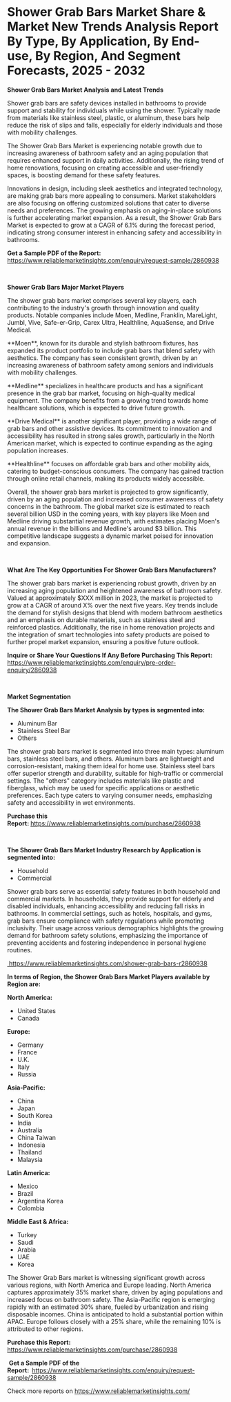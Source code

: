 <p><h1>Shower Grab Bars Market Share & Market New Trends Analysis Report By Type, By Application, By End-use, By Region, And Segment Forecasts, 2025 - 2032</h1></p><p><strong>Shower Grab Bars Market Analysis and Latest Trends</strong></p>
<p><p>Shower grab bars are safety devices installed in bathrooms to provide support and stability for individuals while using the shower. Typically made from materials like stainless steel, plastic, or aluminum, these bars help reduce the risk of slips and falls, especially for elderly individuals and those with mobility challenges. </p><p>The Shower Grab Bars Market is experiencing notable growth due to increasing awareness of bathroom safety and an aging population that requires enhanced support in daily activities. Additionally, the rising trend of home renovations, focusing on creating accessible and user-friendly spaces, is boosting demand for these safety features. </p><p>Innovations in design, including sleek aesthetics and integrated technology, are making grab bars more appealing to consumers. Market stakeholders are also focusing on offering customized solutions that cater to diverse needs and preferences. The growing emphasis on aging-in-place solutions is further accelerating market expansion. As a result, the Shower Grab Bars Market is expected to grow at a CAGR of 6.1% during the forecast period, indicating strong consumer interest in enhancing safety and accessibility in bathrooms.</p></p>
<p><strong>Get a Sample PDF of the Report:&nbsp;</strong> <a href="https://www.reliablemarketinsights.com/enquiry/request-sample/2860938?utm_campaign=2885&utm_medium=2&utm_source=Github&utm_content=ia&utm_term=12032025&utm_id=shower-grab-bars">https://www.reliablemarketinsights.com/enquiry/request-sample/2860938</a></p>
<p>&nbsp;</p>
<p><strong>Shower Grab Bars Major Market Players</strong></p>
<p><p>The shower grab bars market comprises several key players, each contributing to the industry's growth through innovation and quality products. Notable companies include Moen, Medline, Franklin, MareLight, Jumbl, Vive, Safe-er-Grip, Carex Ultra, Healthline, AquaSense, and Drive Medical.</p><p>**Moen**, known for its durable and stylish bathroom fixtures, has expanded its product portfolio to include grab bars that blend safety with aesthetics. The company has seen consistent growth, driven by an increasing awareness of bathroom safety among seniors and individuals with mobility challenges. </p><p>**Medline** specializes in healthcare products and has a significant presence in the grab bar market, focusing on high-quality medical equipment. The company benefits from a growing trend towards home healthcare solutions, which is expected to drive future growth. </p><p>**Drive Medical** is another significant player, providing a wide range of grab bars and other assistive devices. Its commitment to innovation and accessibility has resulted in strong sales growth, particularly in the North American market, which is expected to continue expanding as the aging population increases.</p><p>**Healthline** focuses on affordable grab bars and other mobility aids, catering to budget-conscious consumers. The company has gained traction through online retail channels, making its products widely accessible.</p><p>Overall, the shower grab bars market is projected to grow significantly, driven by an aging population and increased consumer awareness of safety concerns in the bathroom. The global market size is estimated to reach several billion USD in the coming years, with key players like Moen and Medline driving substantial revenue growth, with estimates placing Moen's annual revenue in the billions and Medline's around $3 billion. This competitive landscape suggests a dynamic market poised for innovation and expansion.</p></p>
<p>&nbsp;</p>
<p><strong>What Are The Key Opportunities For Shower Grab Bars Manufacturers?</strong></p>
<p><p>The shower grab bars market is experiencing robust growth, driven by an increasing aging population and heightened awareness of bathroom safety. Valued at approximately $XXX million in 2023, the market is projected to grow at a CAGR of around X% over the next five years. Key trends include the demand for stylish designs that blend with modern bathroom aesthetics and an emphasis on durable materials, such as stainless steel and reinforced plastics. Additionally, the rise in home renovation projects and the integration of smart technologies into safety products are poised to further propel market expansion, ensuring a positive future outlook.</p></p>
<p><strong>Inquire or Share Your Questions If Any Before Purchasing This Report:</strong> <a href="https://www.reliablemarketinsights.com/enquiry/pre-order-enquiry/2860938?utm_campaign=2885&utm_medium=2&utm_source=Github&utm_content=ia&utm_term=12032025&utm_id=shower-grab-bars">https://www.reliablemarketinsights.com/enquiry/pre-order-enquiry/2860938</a></p>
<p>&nbsp;</p>
<p><strong>Market Segmentation</strong></p>
<p><strong>The Shower Grab Bars Market Analysis by types is segmented into:</strong></p>
<p><ul><li>Aluminum Bar</li><li>Stainless Steel Bar</li><li>Others</li></ul></p>
<p><p>The shower grab bars market is segmented into three main types: aluminum bars, stainless steel bars, and others. Aluminum bars are lightweight and corrosion-resistant, making them ideal for home use. Stainless steel bars offer superior strength and durability, suitable for high-traffic or commercial settings. The "others" category includes materials like plastic and fiberglass, which may be used for specific applications or aesthetic preferences. Each type caters to varying consumer needs, emphasizing safety and accessibility in wet environments.</p></p>
<p><strong>Purchase this Report:&nbsp;</strong><a href="https://www.reliablemarketinsights.com/purchase/2860938?utm_campaign=2885&utm_medium=2&utm_source=Github&utm_content=ia&utm_term=12032025&utm_id=shower-grab-bars">https://www.reliablemarketinsights.com/purchase/2860938</a></p>
<p>&nbsp;</p>
<p><strong>The Shower Grab Bars Market Industry Research by Application is segmented into:</strong></p>
<p><ul><li>Household</li><li>Commercial</li></ul></p>
<p><p>Shower grab bars serve as essential safety features in both household and commercial markets. In households, they provide support for elderly and disabled individuals, enhancing accessibility and reducing fall risks in bathrooms. In commercial settings, such as hotels, hospitals, and gyms, grab bars ensure compliance with safety regulations while promoting inclusivity. Their usage across various demographics highlights the growing demand for bathroom safety solutions, emphasizing the importance of preventing accidents and fostering independence in personal hygiene routines.</p></p>
<p><a href="https://www.reliablemarketinsights.com/shower-grab-bars-r2860938?utm_campaign=2885&utm_medium=2&utm_source=Github&utm_content=ia&utm_term=12032025&utm_id=shower-grab-bars">&nbsp;https://www.reliablemarketinsights.com/shower-grab-bars-r2860938</a></p>
<p><strong>In terms of Region, the Shower Grab Bars Market Players available by Region are:</strong></p>
<p>
    <p> <strong> North America: </strong>
        <ul>
            <li>United States</li>
            <li>Canada</li>
        </ul>
        </p> 
    <p> <strong> Europe: </strong>
        <ul>
            <li>Germany</li>
            <li>France</li>
            <li>U.K.</li>
            <li>Italy</li>
            <li>Russia</li>
        </ul>
        </p> 
    <p> <strong> Asia-Pacific: </strong>
        <ul>
            <li>China</li>
            <li>Japan</li>
            <li>South Korea</li>
            <li>India</li>
            <li>Australia</li>
            <li>China Taiwan</li>
            <li>Indonesia</li>
            <li>Thailand</li>
            <li>Malaysia</li>
        </ul>
        </p> 
    <p> <strong> Latin America: </strong>
        <ul>
            <li>Mexico</li>
            <li>Brazil</li>
            <li>Argentina Korea</li>
            <li>Colombia</li>
        </ul>
        </p> 
    <p> <strong> Middle East & Africa: </strong>
        <ul>
            <li>Turkey</li>
            <li>Saudi</li>
            <li>Arabia</li>
            <li>UAE</li>
            <li>Korea</li>
        </ul>
    </p>
    </p>
<p><p>The Shower Grab Bars market is witnessing significant growth across various regions, with North America and Europe leading. North America captures approximately 35% market share, driven by aging populations and increased focus on bathroom safety. The Asia-Pacific region is emerging rapidly with an estimated 30% share, fueled by urbanization and rising disposable incomes. China is anticipated to hold a substantial portion within APAC. Europe follows closely with a 25% share, while the remaining 10% is attributed to other regions.</p></p>
<p><strong>Purchase this Report: </strong><a href="https://www.reliablemarketinsights.com/purchase/2860938?utm_campaign=2885&utm_medium=2&utm_source=Github&utm_content=ia&utm_term=12032025&utm_id=shower-grab-bars">https://www.reliablemarketinsights.com/purchase/2860938</a></p>
<p>&nbsp;<strong>Get a Sample PDF of the Report:&nbsp;&nbsp;</strong><a href="https://www.reliablemarketinsights.com/enquiry/request-sample/2860938?utm_campaign=2885&utm_medium=2&utm_source=Github&utm_content=ia&utm_term=12032025&utm_id=shower-grab-bars">https://www.reliablemarketinsights.com/enquiry/request-sample/2860938</a></p>
<p><strong></strong></p>
<p>Check more reports on <a href="https://www.reliablemarketinsights.com/?utm_campaign=2885&utm_medium=2&utm_source=Github&utm_content=ia&utm_term=12032025&utm_id=shower-grab-bars">https://www.reliablemarketinsights.com/</a></p>